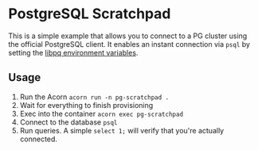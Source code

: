# PostgreSQL Scratchpad

This is a simple example that allows you to connect to a PG cluster using the official PostgreSQL client.
It enables an instant connection via `psql` by setting the [libpq environment variables](https://www.postgresql.org/docs/current/libpq-envars.html).

## Usage

1) Run the Acorn `acorn run -n pg-scratchpad .`
2) Wait for everything to finish provisioning
3) Exec into the container `acorn exec pg-scratchpad`
4) Connect to the database `psql`
5) Run queries. A simple `select 1;` will verify that you're actually connected.
